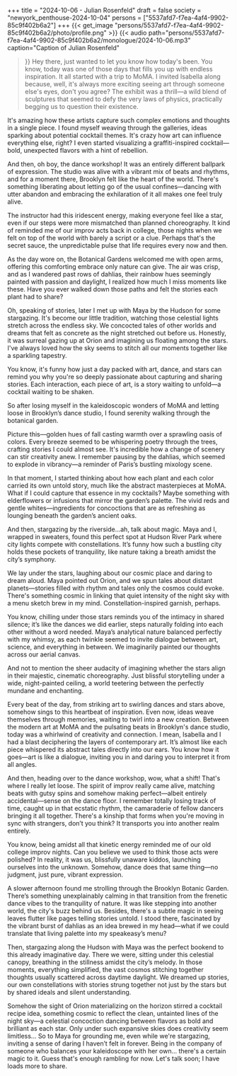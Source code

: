 +++
title = "2024-10-06 - Julian Rosenfeld"
draft = false
society = "newyork_penthouse-2024-10-04"
persons = ["5537afd7-f7ea-4af4-9902-85c9f402b6a2"]
+++
{{< get_image "persons/5537afd7-f7ea-4af4-9902-85c9f402b6a2/photo/profile.png" >}}
{{< audio
    path="persons/5537afd7-f7ea-4af4-9902-85c9f402b6a2/monologue/2024-10-06.mp3" 
    caption="Caption of Julian Rosenfeld"
>}}
Hey there, just wanted to let you know how today's been.
You know, today was one of those days that fills you up with endless inspiration. It all started with a trip to MoMA. I invited Isabella along because, well, it's always more exciting seeing art through someone else's eyes, don't you agree? The exhibit was a thrill—a wild blend of sculptures that seemed to defy the very laws of physics, practically begging us to question their existence.

It's amazing how these artists capture such complex emotions and thoughts in a single piece. I found myself weaving through the galleries, ideas sparking about potential cocktail themes. It's crazy how art can influence everything else, right? I even started visualizing a graffiti-inspired cocktail—bold, unexpected flavors with a hint of rebellion.

And then, oh boy, the dance workshop! It was an entirely different ballpark of expression. The studio was alive with a vibrant mix of beats and rhythms, and for a moment there, Brooklyn felt like the heart of the world. There's something liberating about letting go of the usual confines—dancing with utter abandon and embracing the exhilaration of it all makes one feel truly alive.

The instructor had this iridescent energy, making everyone feel like a star, even if our steps were more mismatched than planned choreography. It kind of reminded me of our improv acts back in college, those nights when we felt on top of the world with barely a script or a clue. Perhaps that's the secret sauce, the unpredictable pulse that life requires every now and then.

As the day wore on, the Botanical Gardens welcomed me with open arms, offering this comforting embrace only nature can give. The air was crisp, and as I wandered past rows of dahlias, their rainbow hues seemingly painted with passion and daylight, I realized how much I miss moments like these. Have you ever walked down those paths and felt the stories each plant had to share?

Oh, speaking of stories, later I met up with Maya by the Hudson for some stargazing. It's become our little tradition, watching those celestial lights stretch across the endless sky. We concocted tales of other worlds and dreams that felt as concrete as the night stretched out before us. Honestly, it was surreal gazing up at Orion and imagining us floating among the stars. I've always loved how the sky seems to stitch all our moments together like a sparkling tapestry.

You know, it's funny how just a day packed with art, dance, and stars can remind you why you're so deeply passionate about capturing and sharing stories. Each interaction, each piece of art, is a story waiting to unfold—a cocktail waiting to be shaken.

So after losing myself in the kaleidoscopic wonders of MoMA and letting loose in Brooklyn’s dance studio, I found serenity walking through the botanical garden.

Picture this—golden hues of fall casting warmth over a sprawling oasis of colors. Every breeze seemed to be whispering poetry through the trees, crafting stories I could almost see. It's incredible how a change of scenery can stir creativity anew. I remember pausing by the dahlias, which seemed to explode in vibrancy—a reminder of Paris’s bustling mixology scene.

In that moment, I started thinking about how each plant and each color carried its own untold story, much like the abstract masterpieces at MoMA. What if I could capture that essence in my cocktails? Maybe something with elderflowers or infusions that mirror the garden’s palette. The vivid reds and gentle whites—ingredients for concoctions that are as refreshing as lounging beneath the garden’s ancient oaks.

And then, stargazing by the riverside...ah, talk about magic. Maya and I, wrapped in sweaters, found this perfect spot at Hudson River Park where city lights compete with constellations. It’s funny how such a bustling city holds these pockets of tranquility, like nature taking a breath amidst the city’s symphony.

We lay under the stars, laughing about our cosmic place and daring to dream aloud. Maya pointed out Orion, and we spun tales about distant planets—stories filled with rhythm and tales only the cosmos could evoke. There's something cosmic in linking that quiet intensity of the night sky with a menu sketch brew in my mind. Constellation-inspired garnish, perhaps.

You know, chilling under those stars reminds you of the intimacy in shared silence; it’s like the dances we did earlier, steps naturally folding into each other without a word needed. Maya’s analytical nature balanced perfectly with my whimsy, as each twinkle seemed to invite dialogue between art, science, and everything in between. We imaginarily painted our thoughts across our aerial canvas.

And not to mention the sheer audacity of imagining whether the stars align in their majestic, cinematic choreography. Just blissful storytelling under a wide, night-painted ceiling, a world teetering between the perfectly mundane and enchanting.

Every beat of the day, from striking art to swirling dances and stars above, somehow sings to this heartbeat of inspiration. Even now, ideas weave themselves through memories, waiting to twirl into a new creation.
Between the modern art at MoMA and the pulsating beats in Brooklyn's dance studio, today was a whirlwind of creativity and connection. I mean, Isabella and I had a blast deciphering the layers of contemporary art. It’s almost like each piece whispered its abstract tales directly into our ears. You know how it goes—art is like a dialogue, inviting you in and daring you to interpret it from all angles. 

And then, heading over to the dance workshop, wow, what a shift! That's where I really let loose. The spirit of improv really came alive, matching beats with gutsy spins and somehow making perfect—albeit entirely accidental—sense on the dance floor. I remember totally losing track of time, caught up in that ecstatic rhythm, the camaraderie of fellow dancers bringing it all together. There's a kinship that forms when you're moving in sync with strangers, don’t you think? It transports you into another realm entirely.

You know, being amidst all that kinetic energy reminded me of our old college improv nights. Can you believe we used to think those acts were polished? In reality, it was us, blissfully unaware kiddos, launching ourselves into the unknown. Somehow, dance does that same thing—no judgment, just pure, vibrant expression.

A slower afternoon found me strolling through the Brooklyn Botanic Garden. There’s something unexplainably calming in that transition from the frenetic dance vibes to the tranquility of nature. It was like stepping into another world, the city's buzz behind us. Besides, there's a subtle magic in seeing leaves flutter like pages telling stories untold. I stood there, fascinated by the vibrant burst of dahlias as an idea brewed in my head—what if we could translate that living palette into my speakeasy’s menu?

Then, stargazing along the Hudson with Maya was the perfect bookend to this already imaginative day. There we were, sitting under this celestial canopy, breathing in the stillness amidst the city’s melody. In those moments, everything simplified, the vast cosmos stitching together thoughts usually scattered across daytime daylight. We dreamed up stories, our own constellations with stories strung together not just by the stars but by shared ideals and silent understanding. 

Somehow the sight of Orion materializing on the horizon stirred a cocktail recipe idea, something cosmic to reflect the clean, untainted lines of the night sky—a celestial concoction dancing between flavors as bold and brilliant as each star. Only under such expansive skies does creativity seem limitless... So to Maya for grounding me, even while we're stargazing, inviting a sense of daring I haven’t felt in forever. Being in the company of someone who balances your kaleidoscope with her own... there's a certain magic to it.
Guess that's enough rambling for now. Let's talk soon; I have loads more to share.
